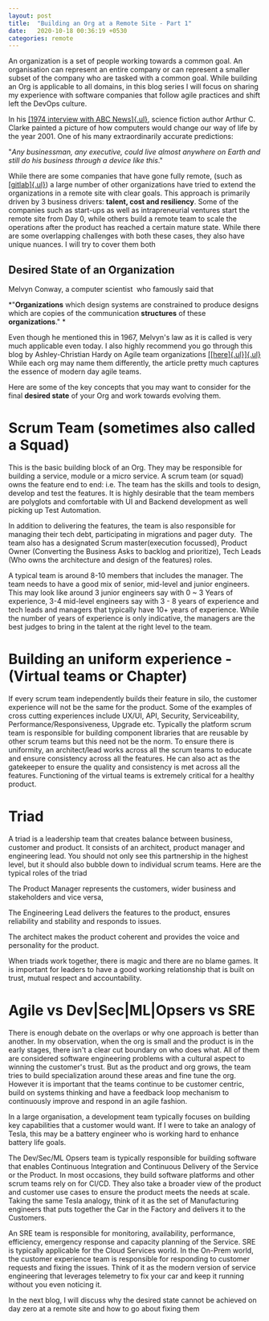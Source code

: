```yaml
---
layout: post
title:  "Building an Org at a Remote Site - Part 1"
date:   2020-10-18 00:36:19 +0530
categories: remote
---
```

An organization is a set of people working towards a common goal. An
organisation can represent an entire company or can represent a smaller
subset of the company who are tasked with a common goal. While building
an Org is applicable to all domains, in this blog series I will focus on
sharing my experience with software companies that follow agile
practices and shift left the DevOps culture.

In his [[1974 interview with ABC
News]{.ul}](https://www.youtube.com/watch?v=sTdWQAKzESA), science
fiction author Arthur C. Clarke painted a picture of how computers would
change our way of life by the year 2001. One of his many extraordinarily
accurate predictions: 

"*Any businessman, any executive, could live almost anywhere on Earth
and still do his business through a device like this*." 

While there are some companies that have gone fully remote, (such as
[[gitlab]{.ul}](https://about.gitlab.com/company/culture/all-remote/)) a
large number of other organizations have tried to extend the
organizations in a remote site with clear goals. This approach is
primarily driven by 3 business drivers: **talent, cost and resiliency**.
Some of the companies such as start-ups as well as intrapreneurial
ventures start the remote site from Day 0, while others build a remote
team to scale the operations after the product has reached a certain
mature state. While there are some overlapping challenges with both
these cases, they also have unique nuances. I will try to cover them
both

**Desired State of an Organization**
--------------------------------------

Melvyn Conway, a computer scientist  who famously said that 

*"**Organizations** which design systems are constrained to produce
designs which are copies of the communication **structures** of these
**organizations**." *

Even though he mentioned this in 1967, Melvyn's law as it is called is
very much applicable even today. I also highly recommend you go through
this blog by Ashley-Christian Hardy on Agile team organizations
[[\[here\]{.ul}]{.ul}](https://medium.com/@achardypm/agile-team-organisation-squads-chapters-tribes-and-guilds-80932ace0fdc)
While each org may name them differently, the article pretty much
captures the essence of modern day agile teams. 

Here are some of the key concepts that you may want to consider for the
final **desired state** of your Org and work towards evolving them. 

**Scrum Team (sometimes also called a Squad)**
==============================================

This is the basic building block of an Org. They may be responsible for
building a service, module or a micro service. A scrum team (or squad)
owns the feature end to end: i.e. The team has the skills and tools to
design, develop and test the features. It is highly desirable that the
team members are polyglots and comfortable with UI and Backend
development as well picking up Test Automation. 

In addition to delivering the features, the team is also responsible for
managing their tech debt, participating in migrations and pager duty. 
The team also has a designated Scrum master(execution focussed), Product
Owner (Converting the Business Asks to backlog and prioritize), Tech
Leads (Who owns the architecture and design of the features) roles. 

A typical team is around 8-10 members that includes the manager. The
team needs to have a good mix of senior, mid-level and junior engineers.
This may look like around 3 junior engineers say with 0 \~ 3 Years of
experience, 3-4 mid-level engineers say with 3 - 8 years of experience
and tech leads and managers that typically have 10+ years of experience.
While the number of years of experience is only indicative, the managers
are the best judges to bring in the talent at the right level to the
team. 

**Building an uniform experience - (Virtual teams or Chapter)**
========================================================================

If every scrum team independently builds their feature in silo, the
customer experience will not be the same for the product. Some of the
examples of cross cutting experiences include UX/UI, API, Security,
Serviceability, Performance/Responsiveness, Upgrade etc. Typically the
platform scrum team is responsible for building component libraries that
are reusable by other scrum teams but this need not be the norm. To
ensure there is uniformity, an architect/lead works across all the scrum
teams to educate and ensure consistency across all the features. He can
also act as the gatekeeper to ensure the quality and consistency is met
across all the features. Functioning of the virtual teams is extremely
critical for a healthy product.

**Triad**
==========

A triad is a leadership team that creates balance between business,
customer and product. It consists of an architect, product manager and
engineering lead. You should not only see this partnership in the
highest level, but it should also bubble down to individual scrum teams.
Here are the typical roles of the triad

The Product Manager represents the customers, wider business and
stakeholders and vice versa, 

The Engineering Lead delivers the features to the product, ensures
reliability and stability and responds to issues. 

The architect makes the product coherent and provides the voice and
personality for the product. 

When triads work together, there is magic and there are no blame games.
It is important for leaders to have a good working relationship that is
built on trust, mutual respect and accountability.

**Agile vs Dev\|Sec\|ML\|Opsers vs SRE**
=========================================

There is enough debate on the overlaps or why one approach is better
than another. In my observation, when the org is small and the product
is in the early stages, there isn't a clear cut boundary on who does
what. All of them are considered software engineering problems with a
cultural aspect to winning the customer's trust. But as the product and
org grows, the team tries to build specialization around these areas and
fine tune the org. However it is important that the teams continue to be
customer centric, build on systems thinking and have a feedback loop
mechanism to continuously improve and respond in an agile fashion.

In a large organisation, a development team typically focuses on
building key capabilities that a customer would want. If I were to take
an analogy of Tesla, this may be a battery engineer who is working hard
to enhance battery life goals. 

The Dev/Sec/ML Opsers team is typically responsible for building
software that enables Continuous Integration and Continuous Delivery of
the Service or the Product. In most occasions, they build software
platforms and other scrum teams rely on for CI/CD. They also take a
broader view of the product and customer use cases to ensure the product
meets the needs at scale. Taking the same Tesla analogy, think of it as
the set of Manufacturing engineers that puts together the Car in the
Factory and delivers it to the Customers.

An SRE team is responsible for monitoring, availability, performance,
efficiency, emergency response and capacity planning of the Service. SRE
is typically applicable for the Cloud Services world. In the On-Prem
world, the customer experience team is responsible for responding to
customer requests and fixing the issues. Think of it as the modern
version of service engineering that leverages telemetry to fix your car
and keep it running without you even noticing it. 

In the next blog, I will discuss why the desired state cannot be
achieved on day zero at a remote site and how to go about fixing them


